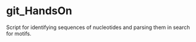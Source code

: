 # git_HandsOn
Script for identifying sequences of nucleotides and parsing them in search for motifs.
